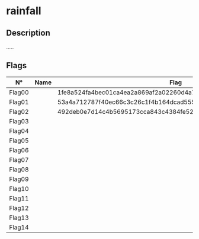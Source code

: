 # rainfall

## Description
.....

## Flags
| N°    | Name     | Flag                        |
|:------:|---------|-----------------------------|
| Flag00 |  | 1fe8a524fa4bec01ca4ea2a869af2a02260d4a7d5fe7e7c24d8617e6dca12d3a |
| Flag01 |  | 53a4a712787f40ec66c3c26c1f4b164dcad5552b038bb0addd69bf5bf6fa8e77 |
| Flag02 |  | 492deb0e7d14c4b5695173cca843c4384fe52d0857c2b0718e1a521a4d33ec02 |
| Flag03 |  | |
| Flag04 |  | |
| Flag05 |  | |
| Flag06 |  | |
| Flag07 |  | |
| Flag08 |  | |
| Flag09 |  | |
| Flag10 |  | |
| Flag11 |  | |
| Flag12 |  | |
| Flag13 |  | |
| Flag14 |  | |
